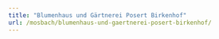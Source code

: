 ```yaml
---
title: "Blumenhaus und Gärtnerei Posert Birkenhof"
url: /mosbach/blumenhaus-und-gaertnerei-posert-birkenhof/
---
```

